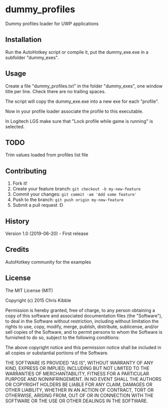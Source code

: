 # dummy_profiles

Dummy profiles loader for UWP applications

## Installation

Run the AutoHotkey script or compile it, put the dummy_exe.exe in a subfolder "dummy_exes".

## Usage

Create a file "dummy_profiles.txt" in the folder "dummy_exes", one window title per line.
Check there are no trailing spaces.

The script will copy the dummy_exe.exe into a new exe for each "profile".

Now in your profile loader associate the profile to this executable.

In Logitech LGS make sure that "Lock profile while game is running" is selected.

## TODO

Trim values loaded from profiles list file
 
## Contributing
 
1. Fork it!
2. Create your feature branch: `git checkout -b my-new-feature`
3. Commit your changes: `git commit -am 'Add some feature'`
4. Push to the branch: `git push origin my-new-feature`
5. Submit a pull request :D
 
## History
 
Version 1.0 (2019-06-20) - First release
 
## Credits

AutoHotkey community for the examples
 
## License
 
The MIT License (MIT)

Copyright (c) 2015 Chris Kibble

Permission is hereby granted, free of charge, to any person obtaining a copy of this software and associated documentation files (the "Software"), to deal in the Software without restriction, including without limitation the rights to use, copy, modify, merge, publish, distribute, sublicense, and/or sell copies of the Software, and to permit persons to whom the Software is furnished to do so, subject to the following conditions:

The above copyright notice and this permission notice shall be included in all copies or substantial portions of the Software.

THE SOFTWARE IS PROVIDED "AS IS", WITHOUT WARRANTY OF ANY KIND, EXPRESS OR IMPLIED, INCLUDING BUT NOT LIMITED TO THE WARRANTIES OF MERCHANTABILITY, FITNESS FOR A PARTICULAR PURPOSE AND NONINFRINGEMENT. IN NO EVENT SHALL THE AUTHORS OR COPYRIGHT HOLDERS BE LIABLE FOR ANY CLAIM, DAMAGES OR OTHER LIABILITY, WHETHER IN AN ACTION OF CONTRACT, TORT OR OTHERWISE, ARISING FROM, OUT OF OR IN CONNECTION WITH THE SOFTWARE OR THE USE OR OTHER DEALINGS IN THE SOFTWARE.
